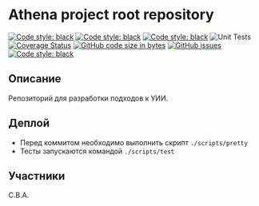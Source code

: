 # Athena project root repository

<a href="https://www.python.org/"><img alt="Code style: black" src="https://img.shields.io/badge/Python-3.10-blue?logo=python"></a>
<a href="https://github.com/python/mypy"><img alt="Code style: black" src="https://img.shields.io/badge/MyPy-0.942-blue"></a>
<a href="https://github.com/pycqa/isort"><img alt="Code style: black" src="https://img.shields.io/badge/isort-5.10.1-blue"></a>
![Unit Tests](https://github.com/fizteh95/Athena/actions/workflows/tests-and-lint.yml/badge.svg)
[![Coverage Status](https://coveralls.io/repos/github/fizteh95/Athena/badge.svg?branch=main)](https://coveralls.io/github/fizteh95/Athena?branch=main)
<a href="https://github.com/fizteh95/Athena"><img alt="GitHub code size in bytes" src="https://img.shields.io/github/languages/code-size/fizteh95/Athena"></a>
<a href="https://github.com/fizteh95/Athena/issues"><img alt="GitHub issues" src="https://img.shields.io/github/issues/fizteh95/Athena"></a>
<a href="https://github.com/psf/black"><img alt="Code style: black" src="https://img.shields.io/badge/code%20style-black-000000.svg"></a>
## Описание
Репозиторий для разработки подходов к УИИ.
## Деплой
- Перед коммитом необходимо выполнить скрипт `./scripts/pretty`  
- Тесты запускаются командой `./scripts/test`
## Участники
С.В.А.